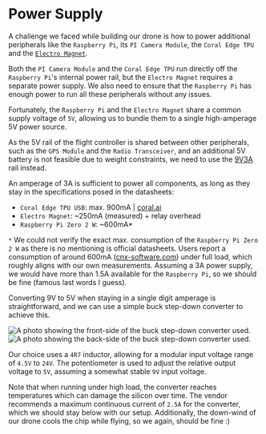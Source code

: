 # Power Supply

A challenge we faced while building our drone is how to power additional peripherals like the `Raspberry Pi`,
its `PI Camera Module`, the `Coral Edge TPU` and the [`Electro Magnet`](Package-Transportation.md).

Both the `PI Camera Module` and the `Coral Edge TPU` run directly off the `Raspberry Pi`'s internal power rail,
but the `Electro Magnet` requires a separate power supply. We also need to ensure that the `Raspberry Pi` has 
enough power to run all these peripherals without any issues.

Fortunately, the `Raspberry Pi` and the `Electro Magnet` share a common supply voltage of `5V`, 
allowing us to bundle them to a single high-amperage 5V power source.

As the 5V rail of the flight controller is shared between other peripherals, 
such as the `GPS Module` and the `Radio Transceiver`, and an additional 5V battery is not feasible due to 
weight constraints, we need to use the [9V3A](https://www.speedybee.com/speedybee-f405-mini-bls-35a-20x20-stack/#Parameters) 
rail instead.

An amperage of 3A is sufficient to power all components, as long as they stay in the specifications 
posed in the datasheets:
- `Coral Edge TPU USB`: max. 900mA | [coral.ai](https://coral.ai/static/files/Coral-USB-Accelerator-datasheet.pdf)
- `Electro Magnet`: ~250mA (measured) + relay overhead
- `Raspberry Pi Zero 2 W`: ~600mA*

`*` We could not verify the exact max. consumption of the `Raspberry Pi Zero 2 W` as there is no 
mentioning is official datasheets. Users report a consumption of around 600mA 
([cnx-software.com](https://www.cnx-software.com/2021/12/09/raspberry-pi-zero-2-w-power-consumption)) 
under full load, which roughly aligns with our own measurements. Assuming a 3A power supply, we would have
more than 1.5A available for the `Raspberry Pi`, so we should be fine (famous last words I guess).

Converting 9V to 5V when staying in a single digit amperage is straightforward, 
and we can use a simple buck step-down converter to achieve this.

<img border-effect="rounded" src="buck_step_down_front.png" alt="A photo showing the front-side of the buck step-down converter used."/>
<img border-effect="rounded" src="buck_step_down_back.png" alt="A photo showing the back-side of the buck step-down converter used."/>

Our choice uses a `4R7` inductor, allowing for a modular input voltage range of `4.5V` to `24V`. 
The potentiometer is used to adjust the relative output voltage to `5V`, assuming a somewhat stable 
`9V` input voltage.

Note that when running under high load, the converter reaches temperatures which can damage the 
silicon over time. The vendor recommends a maximum continuous current of `2.5A` for the converter,
which we should stay below with our setup. Additionally, the down-wind of our drone cools
the chip while flying, so we again, should be fine :)